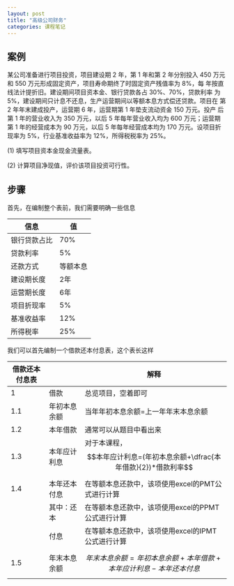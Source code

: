 ```yaml
---
layout: post
title: "高级公司财务"
categories: 课程笔记
---
```


## 案例

某公司准备进行项目投资，项目建设期 2 年，第 1 年和第 2 年分别投入 450 万元和 550 万元形成固定资产，项目寿命期终了时固定资产残值率为 8%，每 年按直线法计提折旧。建设期间项目资本金、银行贷款各占 30%、70%，贷款利率 为 5%，建设期间只计息不还息，生产运营期间以等额本息方式偿还贷款。项目在 第 2 年年末建成投产，运营期 6 年，运营期第 1 年垫支流动资金 150 万元。投产 后第 1 年的营业收入为 350 万元，以后 5 年每年营业收入均为 600 万元；运营期 第 1 年的经营成本为 90 万元，以后 5 年每年经营成本均为 170 万元。设项目折 现率为 5%，行业基准收益率为 12%，所得税税率为 25%。

 (1) 填写项目资本金现金流量表。

 (2) 计算项目净现值，评价该项目投资可行性。

## 步骤

首先，在编制整个表前，我们需要明确一些信息

| 信息         | 值       |
| ------------ | -------- |
| 银行贷款占比 | 70%      |
| 贷款利率     | 5%       |
| 还款方式     | 等额本息 |
| 建设期长度   | 2年      |
| 运营期长度   | 6年      |
| 项目折现率   | 5%       |
| 基准收益率   | 12%      |
| 所得税率     | 25%      |

我们可以首先编制一个借款还本付息表，这个表长这样

| 借款还本付息表 |              | 解释                                                         |
| -------------- | ------------ | ------------------------------------------------------------ |
| 1              | 借款         | 总览项目，空着即可                                           |
| 1.1            | 年初本息余额 | 当年年初本息余额=上一年年末本息余额                          |
| 1.2            | 本年借款     | 通常可以从题目中看出来                                       |
| 1.3            | 本年应计利息 | 对于本课程，$$本年应计利息=(年初本息余额+\dfrac{本年借款}{2})*借款利率$$ |
| 1.4            | 本年还本付息 | 在等额本息还款中，该项使用excel的PMT公式进行计算             |
|                | 其中：还本   | 在等额本息还款中，该项使用excel的PPMT公式进行计算            |
|                | 付息         | 在等额本息还款中，该项使用excel的IPMT公式进行计算            |
| 1.5            | 年末本息余额 | $$年末本息余额=年初本息余额+本年借款+本年应计利息-本年还本付息$$ |

